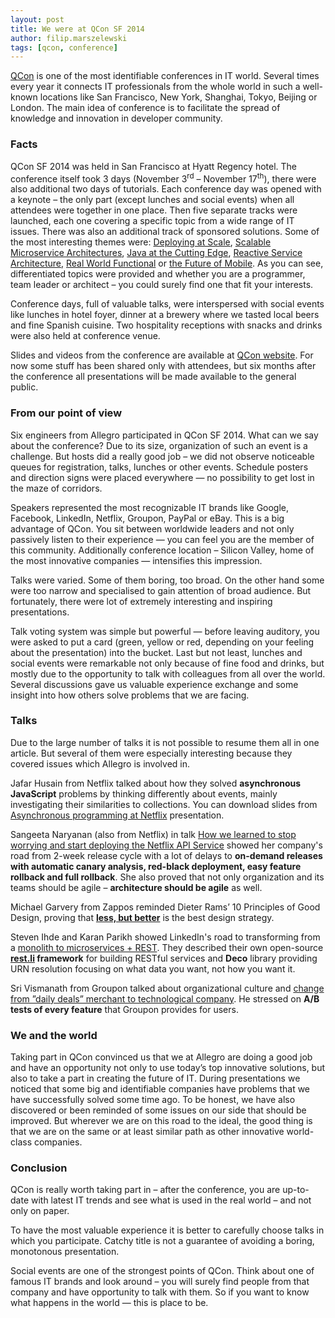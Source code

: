 ```yaml
---
layout: post
title: We were at QCon SF 2014
author: filip.marszelewski
tags: [qcon, conference]
---
```


[QCon](http://qconferences.com/) is one of the most identifiable conferences in IT world. Several times every year it connects IT professionals
from the whole world in such a well-known locations like San Francisco, New York, Shanghai, Tokyo, Beijing or London.
The main idea of conference is to facilitate the spread of knowledge and innovation in developer community.

### Facts

QCon SF 2014 was held in San Francisco at Hyatt Regency hotel. The conference itself took 3 days
(November 3<sup>rd</sup> – November 17<sup>th</sup>), there were also additional two days of tutorials. Each conference day was opened
with a keynote – the only part (except lunches and social events) when all attendees were together in one place.
Then five separate tracks were launched, each one covering a specific topic from a wide range of IT issues. 
There was also an additional track of sponsored solutions. Some of the most interesting themes were:
[Deploying at Scale](https://qconsf.com/track/deploying-scale),
[Scalable Microservice Architectures](https://qconsf.com/track/scalable-microservice-architectures),
[Java at the Cutting Edge](https://qconsf.com/track/java-cutting-edge),
[Reactive Service Architecture](https://qconsf.com/track/reactive-service-architecture),
[Real World Functional](https://qconsf.com/track/real-world-functional) or
[the Future of Mobile](https://qconsf.com/track/future-mobile). As you can see, differentiated topics were provided and
whether you are a programmer, team leader or architect – you could surely find one that fit your interests. 

Conference days, full of valuable talks, were interspersed with social events like lunches in hotel foyer, dinner
at a brewery where we tasted local beers and fine Spanish cuisine. Two hospitality receptions with snacks and
drinks were also held at conference venue.

Slides and videos from the conference are available at [QCon website](https://qconsf.com/schedule). For now some stuff has been shared only
with attendees, but six months after the conference all presentations will be made available to the general public.

### From our point of view

Six engineers from Allegro participated in QCon SF 2014. What can we say about the conference?
Due to its size, organization of such an event is a challenge. But hosts did a really good job – we did not observe
noticeable queues for registration, talks, lunches or other events.
Schedule posters and direction signs were placed everywhere — no possibility to get lost in the maze of corridors.

Speakers represented the most recognizable IT brands like Google, Facebook, LinkedIn, Netflix, Groupon, PayPal
or eBay. This is a big advantage of QCon. You sit between worldwide leaders and not only passively listen
to their experience — you can feel you are the member of this community. Additionally conference location –
Silicon Valley, home of the most innovative companies — intensifies this impression.

Talks were varied. Some of them boring, too broad. On the other hand some were
too narrow and specialised to gain attention of broad audience. But fortunately, there were lot of extremely
interesting and inspiring presentations.

Talk voting system was simple but powerful — before leaving auditory, you were asked to put a card
(green, yellow or red, depending on your feeling about the presentation) into the bucket.
Last but not least, lunches and social events were remarkable not only because of fine food and drinks,
but mostly due to the opportunity to talk with colleagues from all over the world. Several discussions gave
us valuable experience exchange and some insight into how others solve problems that we are facing.

### Talks

Due to the large number of talks it is not possible to resume them all in one article. But several of them were especially
interesting because they covered issues which Allegro is involved in. 

Jafar Husain from Netflix talked about how they solved **asynchronous JavaScript** problems by thinking differently
about events, mainly investigating their similarities to collections. You can download slides
from [Asynchronous programming at Netflix](https://qconsf.com/system/files/presentation-slides/Async%20Javascript%20at%20Netflix-reloaded.pptx)
presentation.

Sangeeta Naryanan (also from Netflix) in talk 
[How we learned to stop worrying and start deploying the Netflix API Service](https://qconsf.com/system/files/presentation-slides/qconsf_2014_netflix_API%20%281%29%28FILEminimizer%29.pdf)
showed her company's road from 2-week release cycle with a lot of delays to **on-demand releases with automatic
canary analysis, red-black deployment, easy feature rollback and full rollback**. She also proved that not
only organization and its teams should be agile – **architecture should be agile** as well.

Michael Garvery from Zappos reminded Dieter Rams’ 10 Principles of Good Design, proving that
**[less, but better](https://qconsf.com/system/files/presentation-slides/QCon-Design-MG.pdf)** is the best design strategy.

Steven Ihde and Karan Parikh showed LinkedIn's road to transforming from a
[monolith to microservices + REST](https://qconsf.com/system/files/presentation-slides/Rest.li%20and%20Deco.pptx).
They described their own open-source **[rest.li](http://rest.li/) framework** for building RESTful services and **Deco** library
providing URN resolution focusing on what data you want, not how you want it.

Sri Vismanath from Groupon talked about organizational culture and
[change from ”daily deals” merchant to technological company](https://qconsf.com/system/files/presentation-slides/Sri%20QCon%20SF%20updated%20v3.pptx).
He stressed on **A/B tests of every feature** that Groupon provides for users.

### We and the world

Taking part in QCon convinced us that we at Allegro are doing a good job and have an opportunity not only to
use today’s top innovative solutions, but also to take a part in creating the future of IT.
During presentations we noticed that some big and identifiable companies have problems that we have
successfully solved some time ago. To be honest, we have also discovered or been reminded of some issues on our side
that should be improved. But wherever we are on this road to the ideal, the good thing is that we are on the same or
at least similar path as other innovative world-class companies.

### Conclusion

QCon is really worth taking part in – after the conference, you are up-to-date with latest IT trends and see
what is used in the real world – and not only on paper.

To have the most valuable experience it is better to carefully choose talks in which you participate.
Catchy title is not a guarantee of avoiding a boring, monotonous presentation.

Social events are one of the strongest points of QCon. Think about one of famous IT brands and look around –
you will surely find people from that company and have opportunity to talk with them.
So if you want to know what happens in the world — this is place to be.
